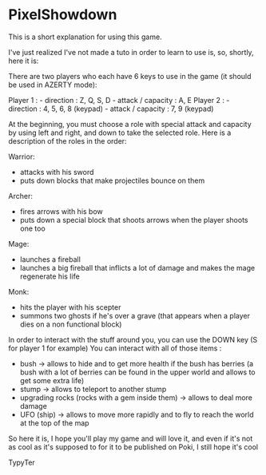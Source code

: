 # PixelShowdown
This is a short explanation for using this game.

I've just realized I've not made a tuto in order to learn to use is, so, shortly, here it is:

There are two players who each have 6 keys to use in the game (it should be used in AZERTY mode):

Player 1 :
    - direction : Z, Q, S, D
    - attack / capacity : A, E
Player 2 :
    - direction : 4, 5, 6, 8 (keypad)
    - attack / capacity : 7, 9 (keypad)

At the beginning, you must choose a role with special attack and capacity by using left and right, and down to take the
selected role. Here is a description of the roles in the order:

Warrior:
- attacks with his sword
- puts down blocks that make projectiles bounce on them

Archer:
- fires arrows with his bow
- puts down a special block that shoots arrows when the player shoots one too

Mage:
- launches a fireball
- launches a big fireball that inflicts a lot of damage and makes the mage regenerate his life

Monk:
- hits the player with his scepter
- summons two ghosts if he's over a grave (that appears when a player dies on a non functional block)


In order to interact with the stuff around you, you can use the DOWN key (S for player 1 for example)
You can interact with all of those items :
- bush -> allows to hide and to get more health if the bush has berries (a bush with a lot of berries can be found in
the upper world and allows to get some extra life)
- stump -> allows to teleport to another stump
- upgrading rocks (rocks with a gem inside them) -> allows to deal more damage
- UFO (ship) -> allows to move more rapidly and to fly to reach the world at the top of the map


So here it is, I hope you'll play my game and will love it, and even if it's not as cool as it's supposed to for it to
be published on Poki, I still hope it's cool


TypyTer
